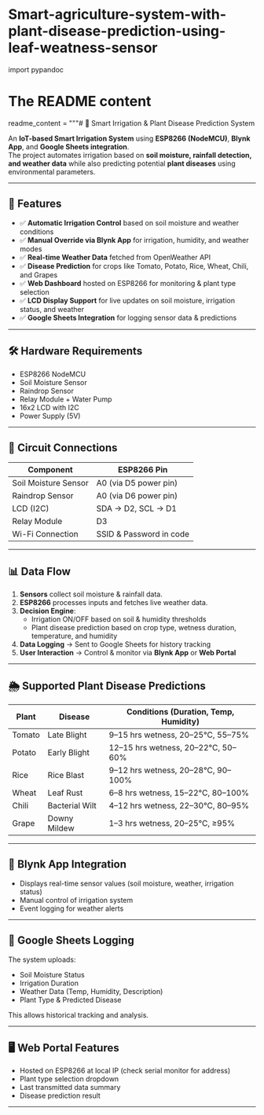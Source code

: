# Smart-agriculture-system-with-plant-disease-prediction-using-leaf-weatness-sensor


import pypandoc

# The README content
readme_content = """# 🌱 Smart Irrigation & Plant Disease Prediction System

An **IoT-based Smart Irrigation System** using **ESP8266 (NodeMCU)**, **Blynk App**, and **Google Sheets integration**.  
The project automates irrigation based on **soil moisture, rainfall detection, and weather data** while also predicting potential **plant diseases** using environmental parameters.

---

## 🚀 Features
- ✅ **Automatic Irrigation Control** based on soil moisture and weather conditions  
- ✅ **Manual Override via Blynk App** for irrigation, humidity, and weather modes  
- ✅ **Real-time Weather Data** fetched from OpenWeather API  
- ✅ **Disease Prediction** for crops like Tomato, Potato, Rice, Wheat, Chili, and Grapes  
- ✅ **Web Dashboard** hosted on ESP8266 for monitoring & plant type selection  
- ✅ **LCD Display Support** for live updates on soil moisture, irrigation status, and weather  
- ✅ **Google Sheets Integration** for logging sensor data & predictions  

---

## 🛠️ Hardware Requirements
- ESP8266 NodeMCU  
- Soil Moisture Sensor  
- Raindrop Sensor  
- Relay Module + Water Pump  
- 16x2 LCD with I2C  
- Power Supply (5V)  

---

## 🔌 Circuit Connections
| Component             | ESP8266 Pin |
|-----------------------|-------------|
| Soil Moisture Sensor  | A0 (via D5 power pin) |
| Raindrop Sensor       | A0 (via D6 power pin) |
| LCD (I2C)             | SDA → D2, SCL → D1 |
| Relay Module          | D3 |
| Wi-Fi Connection      | SSID & Password in code |

---

## 📊 Data Flow
1. **Sensors** collect soil moisture & rainfall data.  
2. **ESP8266** processes inputs and fetches live weather data.  
3. **Decision Engine**:
   - Irrigation ON/OFF based on soil & humidity thresholds  
   - Plant disease prediction based on crop type, wetness duration, temperature, and humidity  
4. **Data Logging** → Sent to Google Sheets for history tracking  
5. **User Interaction** → Control & monitor via **Blynk App** or **Web Portal**  

---

## 🌦️ Supported Plant Disease Predictions
| Plant   | Disease           | Conditions (Duration, Temp, Humidity) |
|---------|------------------|---------------------------------------|
| Tomato  | Late Blight      | 9–15 hrs wetness, 20–25°C, 55–75% |
| Potato  | Early Blight     | 12–15 hrs wetness, 20–22°C, 50–60% |
| Rice    | Rice Blast       | 9–12 hrs wetness, 20–28°C, 90–100% |
| Wheat   | Leaf Rust        | 6–8 hrs wetness, 15–22°C, 80–100% |
| Chili   | Bacterial Wilt   | 4–12 hrs wetness, 22–30°C, 80–95% |
| Grape   | Downy Mildew     | 1–3 hrs wetness, 20–25°C, ≥95% |

---

## 📱 Blynk App Integration
- Displays real-time sensor values (soil moisture, weather, irrigation status)  
- Manual control of irrigation system  
- Event logging for weather alerts  

---

## 📡 Google Sheets Logging
The system uploads:  
- Soil Moisture Status  
- Irrigation Duration  
- Weather Data (Temp, Humidity, Description)  
- Plant Type & Predicted Disease  

This allows historical tracking and analysis.

---

## 🖥️ Web Portal Features
- Hosted on ESP8266 at local IP (check serial monitor for address)  
- Plant type selection dropdown  
- Last transmitted data summary  
- Disease prediction result  

---
